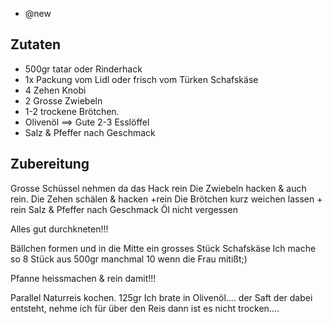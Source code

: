 - @new

## Zutaten
- 500gr tatar oder Rinderhack
- 1x Packung vom Lidl oder frisch vom Türken Schafskäse
- 4 Zehen Knobi
- 2 Grosse Zwiebeln
- 1-2 trockene Brötchen.
- Olivenöl ==> Gute 2-3 Esslöffel
- Salz & Pfeffer nach Geschmack


## Zubereitung
Grosse Schüssel nehmen da das Hack rein
Die Zwiebeln hacken & auch rein.
Die Zehen schälen & hacken +rein
Die Brötchen kurz weichen lassen + rein
Salz & Pfeffer nach Geschmack
Öl nicht vergessen

Alles gut durchkneten!!!

Bällchen formen und in die Mitte ein grosses Stück Schafskäse
Ich mache so 8 Stück aus 500gr manchmal 10 wenn die Frau mitißt;)

Pfanne heissmachen & rein damit!!!

Parallel Naturreis kochen. 125gr
Ich brate in Olivenöl.... der Saft der dabei entsteht, nehme ich für über den Reis dann ist es nicht trocken....
